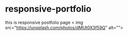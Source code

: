 # responsive-portfolio
this is responsive postfolio page
< img src="https://unsplash.com/photos/dMUt0X3f59Q" alt="">
